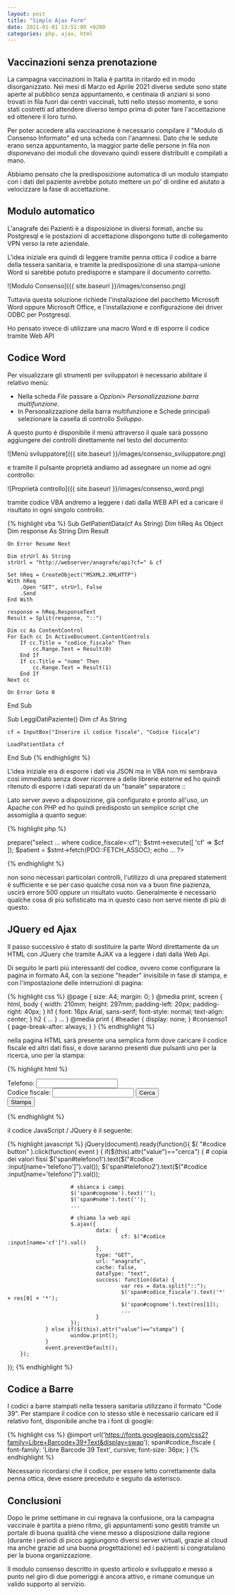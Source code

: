 ```yaml
---
layout: post
title: "Simple Ajax Form"
date: 2021-01-01 13:51:00 +0200
categories: php, ajax, html
---
```

## Vaccinazioni senza prenotazione

La campagna vaccinazioni in Italia è partita in ritardo ed in modo disorganizzato.
Nei mesi di Marzo ed Aprile 2021 diverse sedute sono state aperte al pubblico
senza appuntamento, e centinaia di anziani si sono trovati in fila fuori dai centri
vaccinali, tutti nello stesso momento, e sono stati costretti ad attendere diverso
tempo prima di poter fare l'accettazione ed ottenere il loro turno.

Per poter accedere alla vaccinazione è necessario compilare il "Modulo di Consenso Informato"
ed una scheda con l'anamnesi. Dato che le sedute erano senza appuntamento, la maggior
parte delle persone in fila non disponevano dei moduli che dovevano quindi essere
distribuiti e compilati a mano.

Abbiamo pensato che la predisposizione automatica di un modulo stampato con i dati
del paziente avrebbe potuto mettere un po' di ordine ed aiutato a velocizzare la fase
di accettazione.

## Modulo automatico

L'anagrafe dei Pazienti è a disposizione in diversi formati, anche su Postgresql e le
postazioni di accettazione dispongono tutte di collegamento VPN verso la rete aziendale.

L'idea iniziale era quindi di leggere tramite penna ottica il codice a barre della tessera
sanitaria, e tramite la predisposizione di una stampa-unione Word si sarebbe potuto
predisporre e stampare il documento corretto.

![Modulo Consenso]({{ site.baseurl }}/images/consenso.png)

Tuttavia questa soluzione richiede l'installazione del pacchetto Microsoft Word
oppure Microsoft Office, e l'installazione e configurazione dei driver ODBC per Postgresql.

Ho pensato invece di utilizzare una macro Word e di esporre il codice tramite Web API

## Codice Word

Per visualizzare gli strumenti per sviluppatori è necessario abilitare il relativo menù:

- Nella scheda *File* passare a *Opzioni*> *Personalizzazione barra multifunzione*.
- In Personalizzazione della barra multifunzione e Schede principali selezionare la casella di controllo *Sviluppo*.

A questo punto è disponibile il menù attraverso il quale sarà possono aggiungere dei controlli
direttamente nel testo del documento:

![Menù sviluppatore]({{ site.baseurl }}/images/consenso_sviluppatore.png)

e tramite il pulsante proprietà andiamo ad assegnare un nome ad ogni controllo:

![Proprietà controllo]({{ site.baseurl }}/images/consenso_word.png)

tramite codice VBA andremo a leggere i dati dalla WEB API ed a caricare il risultato
in ogni singolo controllo.

{% highlight vba %}
Sub GetPatientData(cf As String)
    Dim hReq As Object
    Dim response As String
    Dim Result
    
    On Error Resume Next

    Dim strUrl As String
    strUrl = "http://webserver/anagrafe/api?cf=" & cf

    Set hReq = CreateObject("MSXML2.XMLHTTP")
    With hReq
        .Open "GET", strUrl, False
        .Send
    End With

    response = hReq.ResponseText
    Result = Split(response, "::")

    Dim cc As ContentControl
    For Each cc In ActiveDocument.ContentControls
        If cc.Title = "codice_fiscale" Then
            cc.Range.Text = Result(0)
        End If
        If cc.Title = "nome" Then
            cc.Range.Text = Result(1)
        End If
    Next cc

    On Error Goto 0
End Sub


Sub LeggiDatiPaziente()
    Dim cf As String

    cf = InputBox("Inserire il codice fiscale", "Codice fiscale")
    
    LoadPatientData cf
End Sub
{% endhighlight %}

L'idea iniziale era di esporre i dati via JSON ma in VBA non mi sembrava così immediato
senza dover ricorrere a delle librerie esterne ed ho quindi ritenuto di esporre i dati
separati da un "banale" separatore ::

Lato server avevo a disposizione, già configurato e pronto all'uso, un Apache con PHP ed
ho quindi predisposto un semplice script che assomiglia a quanto segue:

{% highlight php %}
<?php
  header('Content-Type: text/plain; charset=UTF-8');

  $cf = $_GET['cf'];

  $conn = new PDO("pgsql:host=x.y.z.k;dbname=anagrafe", '...', '...');
  $stmt = $conn->prepare("select ... where codice_fiscale=:cf");
  $stmt->execute([ 'cf' => $cf ]);
  $patient = $stmt->fetch(PDO::FETCH_ASSOC);

  echo ...
?>
{% endhighlight %}

non sono necessari particolari controlli, l'utilizzo di una prepared statement
è sufficiente e se per caso qualche cosa non va a buon fine pazienza, uscirà errore 500
oppure un risultato vuoto. Generalmente è necessario qualche cosa di più sofisticato
ma in questo caso non serve niente di più di questo.

## JQuery ed Ajax

Il passo successivo è stato di sostituire la parte Word direttamente da un HTML con JQuery
che tramite AJAX va a leggere i dati dalla Web Api.

Di seguito le parti più interessanti del codice, ovvero come configurare la pagina
in formato A4, con la sezione "header" invisibile in fase di stampa, e con l'impostazione
delle interruzioni di pagina:

{% highlight css %}
@page {
  size: A4;
  margin: 0;
}
@media print, screen {
        html, body {
                width: 210mm;
                height: 297mm;
                padding-left: 20px;
                padding-right: 40px;
        }
        h1 {
                font: 16px Arial, sans-serif;
                font-style: normal;
                text-align: center;
        }
        h2 {
                ...
        }
        ...
}
@media print {
        #header {
                display: none;
        }
        #consenso1 {
                page-break-after: always;
        }
}
{% endhighlight %}

nella pagina HTML sarà presente una semplica form dove caricare il codice fiscale ed altri dati fissi,
e dove saranno presenti due pulsanti uno per la ricerca, uno per la stampa:

{% highlight html %}
<form id='codice'>
Telefono: <input type='text' name='telefono' value=''><br/>
Codice fiscale: <input type='text' name='cf'>
<button type='submit' value='cerca'>Cerca</button><br/>
<button type='submit' value='stampa'>Stampa</button>
</form>
{% endhighlight %}

il codice JavaScript / JQuery è il seguente:

{% highlight javascript %}
jQuery(document).ready(function(){
        $( "#codice button" ).click(function( event ) {
                if($(this).attr("value")=="cerca") {
                        # copia dei valori fissi
                        $('span#telefono1').text($("#codice :input[name='telefono']").val());
                        $('span#telefono2').text($("#codice :input[name='telefono']").val());

                        # sbianca i campi
                        $('span#cognome').text('');
                        $('span#nome').text('');
                        ...

                        # chiama la web api
                        $.ajax({
                                data: {
                                        cf: $("#codice :input[name='cf']").val()
                                },
                                type: "GET",
                                url: "anagrafe",
                                cache: false,
                                dataType: "text",
                                success: function(data) {
                                        var res = data.split("::");
                                        $('span#codice_fiscale').text('*' + res[0] + '*');
                                        $('span#cognome').text(res[1]);
                                        ...
                                }
                        });
                } else if($(this).attr("value")=="stampa") {
                        window.print();
                }
                event.preventDefault();
        });
});
{% endhighlight %}

## Codice a Barre

I codici a barre stampati nella tessera sanitaria utilizzano il formato "Code 39".
Per stampare il codice con lo stesso stile è necessario caricare ed il relativo font,
disponibile anche tra i font di google:

{% highlight css %}
@import url('https://fonts.googleapis.com/css2?family=Libre+Barcode+39+Text&display=swap');
span#codice_fiscale {
        font-family: 'Libre Barcode 39 Text', cursive;
        font-size: 36px;
}
{% endhighlight %}

Necessario ricordarsi che il codice, per essere letto correttamente dalla penna ottica,
deve essere preceduto e seguito da asterisco.

## Conclusioni

Dopo le prime settimane in cui regnava la confusione, ora la campagna vaccinale
è partita a pieno ritmo, gli appuntamenti sono gestiti tramite un portale di buona qualità
che viene messo a disposizione dalla regione (durante i periodi di picco aggiungono diversi
server virtuali, grazie al cloud ma anche grazie ad una buona progettazione) ed i
pazienti si congratulano per la buona organizzazione.

Il modulo consenso descritto in questo articolo e sviluppato e messo a punto nel giro di due
pomeriggi è ancora attivo, e rimane comunque un valido supporto al servizio.